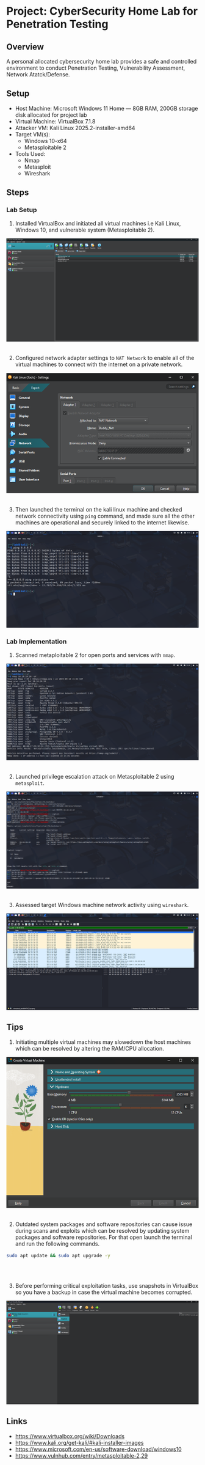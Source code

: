 # Project: CyberSecurity Home Lab for Penetration Testing


## Overview
A personal allocated cybersecurity home lab provides a safe and controlled environment to conduct Penetration Testing, Vulnerability Assessment, Network Atatck/Defense.


## Setup

* Host Machine: Microsoft Windows 11 Home — 8GB RAM, 200GB storage disk allocated for project lab
* Virtual Machine: VirtualBox 7.1.8
* Attacker VM: Kali Linux 2025.2-installer-amd64
* Target VM(s):
  * Windows 10-x64
  * Metasploitable 2
* Tools Used:
  * Nmap
  * Metasploit
  * Wireshark


## Steps 

### Lab Setup

1. Installed VirtualBox and initiated all virtual machines i.e Kali Linux, Windows 10, and vulnerable system (Metasploitable 2).
<img src="Screenshots/1.png" alt="Virtual Machines list in VirtualBox">

<br>
<br>

2. Configured network adapter settings to ```NAT Network``` to enable all of the virtual machines to connect with the internet on a private network.
<img src="Screenshots/2.png" alt="VirtualBox network settings">

<br>
<br>

3. Then launched the terminal on the kali linux machine and checked network connectivity using ```ping``` command, and made sure all the other machines are operational and securely linked to the internet likewise.
<img src="Screenshots/3.png" alt="Ping test form Kali Linux">



### Lab Implementation

1. Scanned metaploitable 2 for open ports and services with ```nmap```.
<img src="Screenshots/4.png" alt="Ping test form Kali Linux">

<br>
<br>

2. Launched privilege escalation attack on Metasploitable 2 using ```metasploit```.
<img src="Screenshots/5.png" alt="Ping test form Kali Linux">

<br>
<br>

3. Assessed target Windows machine network activity using ```wireshark```.
<img src="Screenshots/6.png" alt="Ping test form Kali Linux">

## Tips

1. Initiating multiple virtual machines may slowedown the host machines which can be resolved by altering the RAM/CPU allocation.
<img src="Screenshots/7.png" alt="Ping test form Kali Linux">

<br>
<br>

2. Outdated system packages and software repositories can cause issue during scans and exploits which can be resolved by updating system packages and software repositories. For that open launch the terminal and run the following commands.
```sh
sudo apt update && sudo apt upgrade -y
```

<br>
<br>

3. Before performing critical exploitation tasks, use snapshots in VirtualBox so you have a backup in case the virtual machine becomes corrupted.
<img src="Screenshots/8.png" alt="Ping test form Kali Linux">


## Links
*  https://www.virtualbox.org/wiki/Downloads
*  https://www.kali.org/get-kali/#kali-installer-images
*  https://www.microsoft.com/en-us/software-download/windows10
*  https://www.vulnhub.com/entry/metasploitable-2,29
